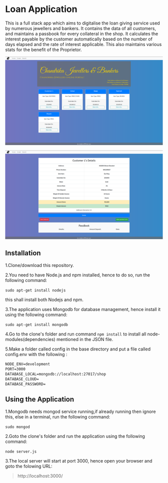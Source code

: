 
# Loan Application
This is a full stack app which aims to digitalise the loan giving service used by numerous jewellers and bankers.
It contains the data of all customers, and maintains a passbook for every collateral in the shop.
It calculates the interest payable by the customer automatically based on the number of days elapsed and the rate of interest applicable.
This also maintains various stats for the benefit of the Proprietor. 

!["Main_page_ss](views/ss/ss_1.png)

!["Information_ss](views/ss/ss_2.png)

## Installation

1.Clone/download this repository.

2.You need to have Node.js and npm installed, hence to do so, run the following command:

```sudo apt-get install nodejs```

this shall install both Nodejs and npm.

3.The application uses Mongodb for database management, hence install it using the following command:

```sudo apt-get install mongodb```

4.Go to the clone's folder and run command `npm install` to install all node-modules(dependencies) mentioned in the JSON file.

5.Make a folder called config in the base directory and put a file called config.env with the following :
```
NODE_ENV=development
PORT=3000
DATABASE_LOCAL=mongodb://localhost:27017/shop
DATABASE_CLOUD=
DATABASE_PASSWORD=
```

## Using the Application

1.Mongodb needs mongod service running,if already running then ignore this, else in a terminal, run the following command:

``` sudo mongod ```

2.Goto the clone's folder and run the application using the following command:

``` node server.js ```

3.The local server will start at port 3000, hence open your browser and goto the folowing URL:

>http://localhost:3000/



